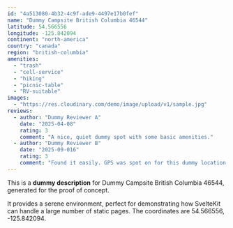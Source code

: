 ```yaml
---
id: "4a513080-4b32-4c9f-ade9-4497e17b0fef"
name: "Dummy Campsite British Columbia 46544"
latitude: 54.566556
longitude: -125.842094
continent: "north-america"
country: "canada"
region: "british-columbia"
amenities:
  - "trash"
  - "cell-service"
  - "hiking"
  - "picnic-table"
  - "RV-suitable"
images:
  - "https://res.cloudinary.com/demo/image/upload/v1/sample.jpg"
reviews:
  - author: "Dummy Reviewer A"
    date: "2025-04-08"
    rating: 3
    comment: "A nice, quiet dummy spot with some basic amenities."
  - author: "Dummy Reviewer B"
    date: "2025-09-016"
    rating: 3
    comment: "Found it easily. GPS was spot on for this dummy location."
---
```


This is a **dummy description** for Dummy Campsite British Columbia 46544, generated for the proof of concept.

It provides a serene environment, perfect for demonstrating how SvelteKit can handle a large number of static pages. The coordinates are 54.566556, -125.842094.
